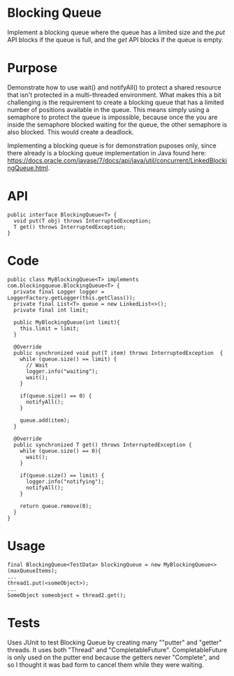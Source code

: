 # Blocking Queue
Implement a blocking queue where the queue has a limited size and the *put* API blocks if the queue is full, and the *get* API blocks if the queue is empty.

# Purpose
Demonstrate how to use wait() and notifyAll() to protect a shared resource that isn't protected in a multi-threaded environment. What makes this a bit challenging is the requirement to create a blocking queue that has a limited number of positions available in the queue. This means simply using a semaphore to protect the queue is impossible, because once the you are inside the semaphore blocked waiting for the queue, the other semaphore is also blocked. This would create a deadlock.

Implementing a blocking queue is for demonstration puposes only, since there already is a blocking queue implementation in Java found here: https://docs.oracle.com/javase/7/docs/api/java/util/concurrent/LinkedBlockingQueue.html.

# API
```
public interface BlockingQueue<T> {
  void put(T obj) throws InterruptedException;
  T get() throws InterruptedException;
}
```

# Code
```
public class MyBlockingQueue<T> implements com.blockingqueue.BlockingQueue<T> {
  private final Logger logger = LoggerFactory.getLogger(this.getClass());
  private final List<T> queue = new LinkedList<>();
  private final int limit;

  public MyBlockingQueue(int limit){
    this.limit = limit;
  }

  @Override
  public synchronized void put(T item) throws InterruptedException  {
    while (queue.size() == limit) {
      // Wait
      logger.info("waiting");
      wait();
    }

    if(queue.size() == 0) {
      notifyAll();
    }

    queue.add(item);
  }

  @Override
  public synchronized T get() throws InterruptedException {
    while (queue.size() == 0){
      wait();
    }

    if(queue.size() == limit) {
      logger.info("notifying");
      notifyAll();
    }

    return queue.remove(0);
  }
}
```

# Usage  
```
final BlockingQueue<TestData> blockingQueue = new MyBlockingQueue<>(maxQueueItems);
...  
thread1.put(<someObject>);
...
SomeObject someobject = thread2.get();  
```

# Tests
Uses JUnit to test Blocking Queue by creating many ""putter" and "getter" threads. It uses both "Thread" and "CompletableFuture". CompletableFuture is only used on the putter end because the getters never "Complete", and so I thought it was bad form to cancel them while they were waiting. 

